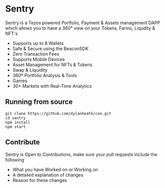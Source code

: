 # Sentry

Sentry is a Tezos powered Portfolio, Payment & Assets management DAPP which allows you to have a 360° view on your Tokens, Farms, Liqudity & NFT's

* Supports up to 8 Wallets
* Safe & Secure using the BeaconSDK
* Zero Transaction Fees
* Supports Mobile Devices
* Asset Management for NFTs & Tokens
* Swap & Liquidity
* 360º Portfolio Analysis & Tools
* Games
* 30+ Markets with Real-Time Analytics


## Running from source

```
git clone https://github.com/dylanheath/cen.git
cd sentry
npm install
npm start
```

## Contribute

Sentry is Open to Contributions, make sure your pull requests include the following
- What you have Worked on or Working on
- A detailed explanation of changes
- Reason for these changes
